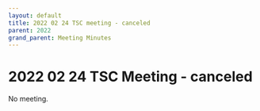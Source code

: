 ```yaml
---
layout: default
title: 2022 02 24 TSC meeting - canceled
parent: 2022
grand_parent: Meeting Minutes
---
```

# 2022 02 24 TSC Meeting - canceled

No meeting.
